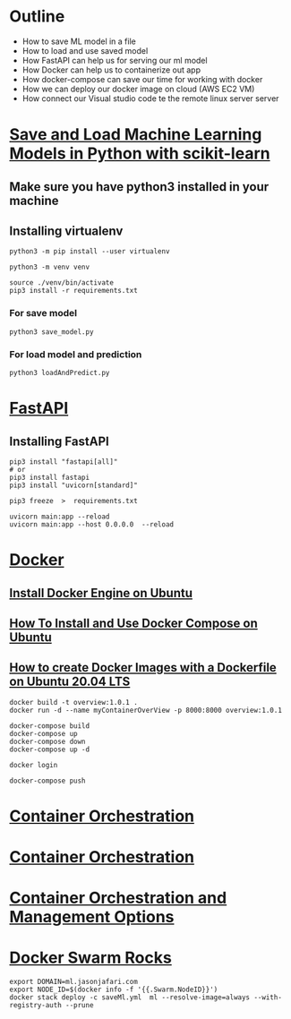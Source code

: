 # Outline

<ul>
    <li>How to save ML model in a file</li>
    <li>How to load and use saved model</li>
    <li>How FastAPI can help us for serving our ml model</li>
    <li>How Docker can help us to containerize out app</li>
    <li>How docker-compose can save our time for working with docker</li>
    <li>How we can deploy our docker image on cloud (AWS EC2 VM)</li>
    <li>How connect our Visual studio code te the remote linux server server</li>
</ul>

# [Save and Load Machine Learning Models in Python with scikit-learn](https://machinelearningmastery.com/save-load-machine-learning-models-python-scikit-learn/)

## Make sure you have python3 installed in your machine


## Installing virtualenv
```
python3 -m pip install --user virtualenv

```

```
python3 -m venv venv
```

```
source ./venv/bin/activate
pip3 install -r requirements.txt
```

### For save model
```
python3 save_model.py
```

### For load model and prediction
```
python3 loadAndPredict.py
```

# [FastAPI](https://github.com/jafarijason/ops_for_data_scientists/tree/master/fastapi)


## Installing FastAPI
```
pip3 install "fastapi[all]"
# or
pip3 install fastapi
pip3 install "uvicorn[standard]"

pip3 freeze  >  requirements.txt

```


```
uvicorn main:app --reload
uvicorn main:app --host 0.0.0.0  --reload
```


# [Docker](https://github.com/jafarijason/ops_for_data_scientists/tree/master/docker)


## [Install Docker Engine on Ubuntu](https://docs.docker.com/engine/install/ubuntu/)

## [How To Install and Use Docker Compose on Ubuntu](https://www.digitalocean.com/community/tutorials/how-to-install-and-use-docker-compose-on-ubuntu-20-04)

## [How to create Docker Images with a Dockerfile on Ubuntu 20.04 LTS](https://www.howtoforge.com/tutorial/how-to-create-docker-images-with-dockerfile/)

```
docker build -t overview:1.0.1 .
docker run -d --name myContainerOverView -p 8000:8000 overview:1.0.1
```

```
docker-compose build
docker-compose up
docker-compose down
docker-compose up -d
```

```
docker login
```

```
docker-compose push
```

# [Container Orchestration](https://medium.com/@thamilini/container-orchestration-d22c3bd3de7b)

# [Container Orchestration](https://medium.com/onfido-tech/container-orchestration-with-kubernetes-an-overview-da1d39ff2f91)

# [Container Orchestration and Management Options](https://k21academy.com/docker-kubernetes/container-orchestration-and-management-options/)


# [Docker Swarm Rocks](https://dockerswarm.rocks/)

```
export DOMAIN=ml.jasonjafari.com
export NODE_ID=$(docker info -f '{{.Swarm.NodeID}}')
docker stack deploy -c saveMl.yml  ml --resolve-image=always --with-registry-auth --prune
```
